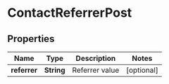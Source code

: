 

# ContactReferrerPost


## Properties

| Name | Type | Description | Notes |
|------------ | ------------- | ------------- | -------------|
|**referrer** | **String** | Referrer value |  [optional] |



